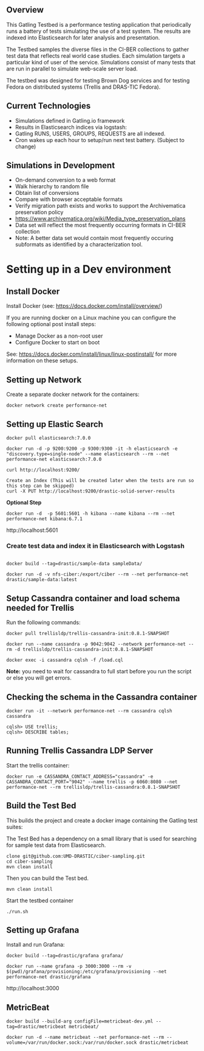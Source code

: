 ## Overview
This Gatling Testbed is a performance testing application that periodically runs a battery of tests simulating the use of a test system. The results are indexed into Elasticsearch for later analysis and presentation.

The Testbed samples the diverse files in the CI-BER collections to gather test data that reflects real world case studies. Each simulation targets a particular kind of user of the service. Simulations consist of many tests that are run in parallel to simulate web-scale server load.

The testbed was designed for testing Brown Dog services and for testing Fedora on distributed systems (Trellis and DRAS-TIC Fedora).

## Current Technologies
* Simulations defined in Gatling.io framework
* Results in Elasticsearch indices via logstash:
 * Gatling RUNS, USERS, GROUPS, REQUESTS are all indexed.
* Cron wakes up each hour to setup/run next test battery. (Subject to change)

## Simulations in Development
* On-demand conversion to a web format
 * Walk hierarchy to random file
 * Obtain list of conversions
 * Compare with browser acceptable formats
* Verify migration path exists and works to support the Archivematica preservation policy
 * https://www.archivematica.org/wiki/Media_type_preservation_plans
 * Data set will reflect the most frequently occurring formats in CI-BER collection
 * Note: A better data set would contain most frequently occuring subformats as identified by a characterization tool.


# Setting up in a Dev environment

## Install Docker
Install Docker (see: https://docs.docker.com/install/overview/)

If you are running docker on a Linux machine you can configure the following optional post install steps:
- Manage Docker as a non-root user
- Configure Docker to start on boot

See: https://docs.docker.com/install/linux/linux-postinstall/ for more information on these setups.

## Setting up Network

Create a separate docker network for the containers:
```shell
docker network create performance-net
```

## Setting up Elastic Search

```shell
docker pull elasticsearch:7.0.0

docker run -d -p 9200:9200 -p 9300:9300 -it -h elasticsearch -e "discovery.type=single-node" --name elasticsearch --rm --net performance-net elasticsearch:7.0.0

curl http://localhost:9200/

Create an Index (This will be created later when the tests are run so this step can be skipped)
curl -X PUT http://localhost:9200/drastic-solid-server-results
```

 
**Optional Step**

```shell
docker run -d  -p 5601:5601 -h kibana --name kibana --rm --net performance-net kibana:6.7.1
```

http://localhost:5601

### Create test data and index it in Elasticsearch with Logstash
```shell

docker build --tag=drastic/sample-data sampleData/

docker run -d -v nfs-ciber:/export/ciber --rm --net performance-net drastic/sample-data:latest
```

## Setup Cassandra container and load schema needed for Trellis
Run the following commands:

```shell
docker pull trellisldp/trellis-cassandra-init:0.8.1-SNAPSHOT

docker run --name cassandra -p 9042:9042 --network performance-net --rm -d trellisldp/trellis-cassandra-init:0.8.1-SNAPSHOT

docker exec -i cassandra cqlsh -f /load.cql
```
**Note:** you need to wait for cassandra to full start before you run the script or else you will get errors.

## Checking the schema in the Cassandra container

```shell
docker run -it --network performance-net --rm cassandra cqlsh cassandra

cqlsh> USE trellis;
cqlsh> DESCRIBE tables;

```

## Running Trellis Cassandra LDP Server

Start the trellis container:
```shell
docker run -e CASSANDRA_CONTACT_ADDRESS="cassandra" -e CASSANDRA_CONTACT_PORT="9042" --name trellis -p 6060:8080 --net performance-net --rm trellisldp/trellis-cassandra:0.8.1-SNAPSHOT
```


## Build the Test Bed

This builds the project and create a docker image containing the Gatling test suites:

The Test Bed has a dependency on a small library that is used for searching for sample test data from Elasticsearch.

```shell
clone git@github.com:UMD-DRASTIC/ciber-sampling.git
cd ciber-sampling
mvn clean install
```
Then you can build the Test bed.

```shell
mvn clean install
```

Start the testbed container
```shell
./run.sh
```

## Setting up Grafana

Install and run Grafana:

```shell
docker build --tag=drastic/grafana grafana/

docker run --name grafana -p 3000:3000 --rm -v $(pwd)/grafana/provisioning:/etc/grafana/provisioning --net performance-net drastic/grafana
```

http://localhost:3000


## MetricBeat

```shell
docker build --build-arg configFile=metricbeat-dev.yml --tag=drastic/metricbeat metricbeat/

docker run -d --name metricbeat --net performance-net --rm --volume=/var/run/docker.sock:/var/run/docker.sock drastic/metricbeat
```
